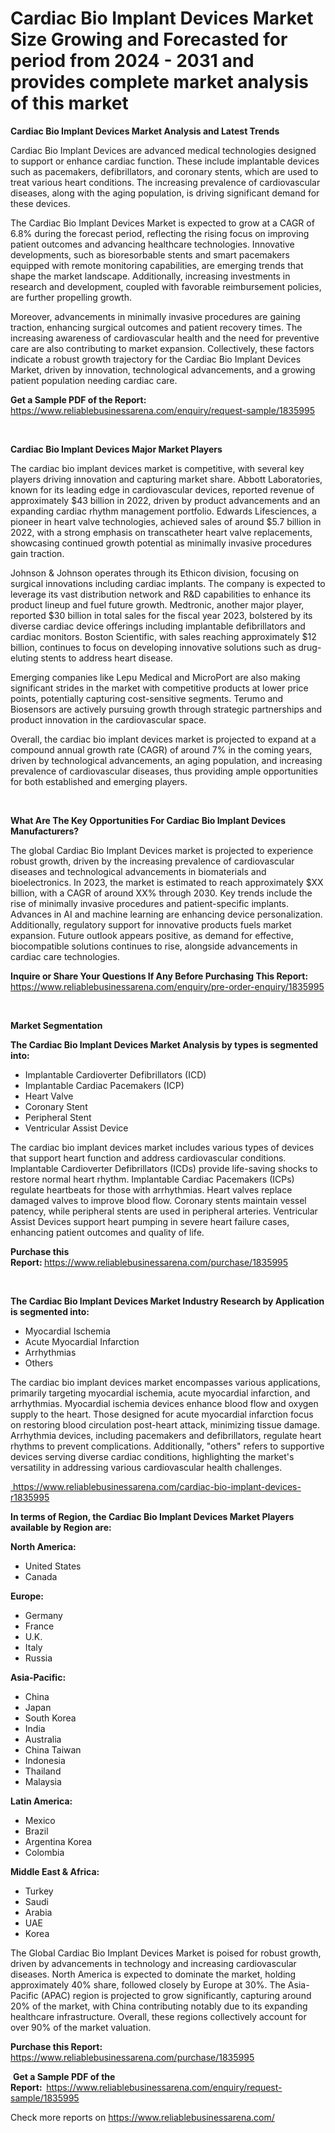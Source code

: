 <p><h1>Cardiac Bio Implant Devices Market Size Growing and Forecasted for period from 2024 - 2031 and provides complete market analysis of this market</h1></p><p><strong>Cardiac Bio Implant Devices Market Analysis and Latest Trends</strong></p>
<p><p>Cardiac Bio Implant Devices are advanced medical technologies designed to support or enhance cardiac function. These include implantable devices such as pacemakers, defibrillators, and coronary stents, which are used to treat various heart conditions. The increasing prevalence of cardiovascular diseases, along with the aging population, is driving significant demand for these devices. </p><p>The Cardiac Bio Implant Devices Market is expected to grow at a CAGR of 6.8% during the forecast period, reflecting the rising focus on improving patient outcomes and advancing healthcare technologies. Innovative developments, such as bioresorbable stents and smart pacemakers equipped with remote monitoring capabilities, are emerging trends that shape the market landscape. Additionally, increasing investments in research and development, coupled with favorable reimbursement policies, are further propelling growth.</p><p>Moreover, advancements in minimally invasive procedures are gaining traction, enhancing surgical outcomes and patient recovery times. The increasing awareness of cardiovascular health and the need for preventive care are also contributing to market expansion. Collectively, these factors indicate a robust growth trajectory for the Cardiac Bio Implant Devices Market, driven by innovation, technological advancements, and a growing patient population needing cardiac care.</p></p>
<p><strong>Get a Sample PDF of the Report:&nbsp;</strong> <a href="https://www.reliablebusinessarena.com/enquiry/request-sample/1835995?utm_campaign=1143&utm_medium=2&utm_source=Github&utm_content=ia&utm_term=31122024&utm_id=cardiac-bio-implant-devices">https://www.reliablebusinessarena.com/enquiry/request-sample/1835995</a></p>
<p>&nbsp;</p>
<p><strong>Cardiac Bio Implant Devices Major Market Players</strong></p>
<p><p>The cardiac bio implant devices market is competitive, with several key players driving innovation and capturing market share. Abbott Laboratories, known for its leading edge in cardiovascular devices, reported revenue of approximately $43 billion in 2022, driven by product advancements and an expanding cardiac rhythm management portfolio. Edwards Lifesciences, a pioneer in heart valve technologies, achieved sales of around $5.7 billion in 2022, with a strong emphasis on transcatheter heart valve replacements, showcasing continued growth potential as minimally invasive procedures gain traction.</p><p>Johnson & Johnson operates through its Ethicon division, focusing on surgical innovations including cardiac implants. The company is expected to leverage its vast distribution network and R&D capabilities to enhance its product lineup and fuel future growth. Medtronic, another major player, reported $30 billion in total sales for the fiscal year 2023, bolstered by its diverse cardiac device offerings including implantable defibrillators and cardiac monitors. Boston Scientific, with sales reaching approximately $12 billion, continues to focus on developing innovative solutions such as drug-eluting stents to address heart disease.</p><p>Emerging companies like Lepu Medical and MicroPort are also making significant strides in the market with competitive products at lower price points, potentially capturing cost-sensitive segments. Terumo and Biosensors are actively pursuing growth through strategic partnerships and product innovation in the cardiovascular space.</p><p>Overall, the cardiac bio implant devices market is projected to expand at a compound annual growth rate (CAGR) of around 7% in the coming years, driven by technological advancements, an aging population, and increasing prevalence of cardiovascular diseases, thus providing ample opportunities for both established and emerging players.</p></p>
<p>&nbsp;</p>
<p><strong>What Are The Key Opportunities For Cardiac Bio Implant Devices Manufacturers?</strong></p>
<p><p>The global Cardiac Bio Implant Devices market is projected to experience robust growth, driven by the increasing prevalence of cardiovascular diseases and technological advancements in biomaterials and bioelectronics. In 2023, the market is estimated to reach approximately $XX billion, with a CAGR of around XX% through 2030. Key trends include the rise of minimally invasive procedures and patient-specific implants. Advances in AI and machine learning are enhancing device personalization. Additionally, regulatory support for innovative products fuels market expansion. Future outlook appears positive, as demand for effective, biocompatible solutions continues to rise, alongside advancements in cardiac care technologies.</p></p>
<p><strong>Inquire or Share Your Questions If Any Before Purchasing This Report:</strong> <a href="https://www.reliablebusinessarena.com/enquiry/pre-order-enquiry/1835995?utm_campaign=1143&utm_medium=2&utm_source=Github&utm_content=ia&utm_term=31122024&utm_id=cardiac-bio-implant-devices">https://www.reliablebusinessarena.com/enquiry/pre-order-enquiry/1835995</a></p>
<p>&nbsp;</p>
<p><strong>Market Segmentation</strong></p>
<p><strong>The Cardiac Bio Implant Devices Market Analysis by types is segmented into:</strong></p>
<p><ul><li>Implantable Cardioverter Defibrillators (ICD)</li><li>Implantable Cardiac Pacemakers (ICP)</li><li>Heart Valve</li><li>Coronary Stent</li><li>Peripheral Stent</li><li>Ventricular Assist Device</li></ul></p>
<p><p>The cardiac bio implant devices market includes various types of devices that support heart function and address cardiovascular conditions. Implantable Cardioverter Defibrillators (ICDs) provide life-saving shocks to restore normal heart rhythm. Implantable Cardiac Pacemakers (ICPs) regulate heartbeats for those with arrhythmias. Heart valves replace damaged valves to improve blood flow. Coronary stents maintain vessel patency, while peripheral stents are used in peripheral arteries. Ventricular Assist Devices support heart pumping in severe heart failure cases, enhancing patient outcomes and quality of life.</p></p>
<p><strong>Purchase this Report:&nbsp;</strong><a href="https://www.reliablebusinessarena.com/purchase/1835995?utm_campaign=1143&utm_medium=2&utm_source=Github&utm_content=ia&utm_term=31122024&utm_id=cardiac-bio-implant-devices">https://www.reliablebusinessarena.com/purchase/1835995</a></p>
<p>&nbsp;</p>
<p><strong>The Cardiac Bio Implant Devices Market Industry Research by Application is segmented into:</strong></p>
<p><ul><li>Myocardial Ischemia</li><li>Acute Myocardial Infarction</li><li>Arrhythmias</li><li>Others</li></ul></p>
<p><p>The cardiac bio implant devices market encompasses various applications, primarily targeting myocardial ischemia, acute myocardial infarction, and arrhythmias. Myocardial ischemia devices enhance blood flow and oxygen supply to the heart. Those designed for acute myocardial infarction focus on restoring blood circulation post-heart attack, minimizing tissue damage. Arrhythmia devices, including pacemakers and defibrillators, regulate heart rhythms to prevent complications. Additionally, "others" refers to supportive devices serving diverse cardiac conditions, highlighting the market's versatility in addressing various cardiovascular health challenges.</p></p>
<p><a href="https://www.reliablebusinessarena.com/cardiac-bio-implant-devices-r1835995?utm_campaign=1143&utm_medium=2&utm_source=Github&utm_content=ia&utm_term=31122024&utm_id=cardiac-bio-implant-devices">&nbsp;https://www.reliablebusinessarena.com/cardiac-bio-implant-devices-r1835995</a></p>
<p><strong>In terms of Region, the Cardiac Bio Implant Devices Market Players available by Region are:</strong></p>
<p>
    <p> <strong> North America: </strong>
        <ul>
            <li>United States</li>
            <li>Canada</li>
        </ul>
        </p> 
    <p> <strong> Europe: </strong>
        <ul>
            <li>Germany</li>
            <li>France</li>
            <li>U.K.</li>
            <li>Italy</li>
            <li>Russia</li>
        </ul>
        </p> 
    <p> <strong> Asia-Pacific: </strong>
        <ul>
            <li>China</li>
            <li>Japan</li>
            <li>South Korea</li>
            <li>India</li>
            <li>Australia</li>
            <li>China Taiwan</li>
            <li>Indonesia</li>
            <li>Thailand</li>
            <li>Malaysia</li>
        </ul>
        </p> 
    <p> <strong> Latin America: </strong>
        <ul>
            <li>Mexico</li>
            <li>Brazil</li>
            <li>Argentina Korea</li>
            <li>Colombia</li>
        </ul>
        </p> 
    <p> <strong> Middle East & Africa: </strong>
        <ul>
            <li>Turkey</li>
            <li>Saudi</li>
            <li>Arabia</li>
            <li>UAE</li>
            <li>Korea</li>
        </ul>
    </p>
    </p>
<p><p>The Global Cardiac Bio Implant Devices Market is poised for robust growth, driven by advancements in technology and increasing cardiovascular diseases. North America is expected to dominate the market, holding approximately 40% share, followed closely by Europe at 30%. The Asia-Pacific (APAC) region is projected to grow significantly, capturing around 20% of the market, with China contributing notably due to its expanding healthcare infrastructure. Overall, these regions collectively account for over 90% of the market valuation.</p></p>
<p><strong>Purchase this Report: </strong><a href="https://www.reliablebusinessarena.com/purchase/1835995?utm_campaign=1143&utm_medium=2&utm_source=Github&utm_content=ia&utm_term=31122024&utm_id=cardiac-bio-implant-devices">https://www.reliablebusinessarena.com/purchase/1835995</a></p>
<p>&nbsp;<strong>Get a Sample PDF of the Report:&nbsp;&nbsp;</strong><a href="https://www.reliablebusinessarena.com/enquiry/request-sample/1835995?utm_campaign=1143&utm_medium=2&utm_source=Github&utm_content=ia&utm_term=31122024&utm_id=cardiac-bio-implant-devices">https://www.reliablebusinessarena.com/enquiry/request-sample/1835995</a></p>
<p><strong></strong></p>
<p>Check more reports on <a href="https://www.reliablebusinessarena.com/?utm_campaign=1143&utm_medium=2&utm_source=Github&utm_content=ia&utm_term=31122024&utm_id=cardiac-bio-implant-devices">https://www.reliablebusinessarena.com/</a></p>